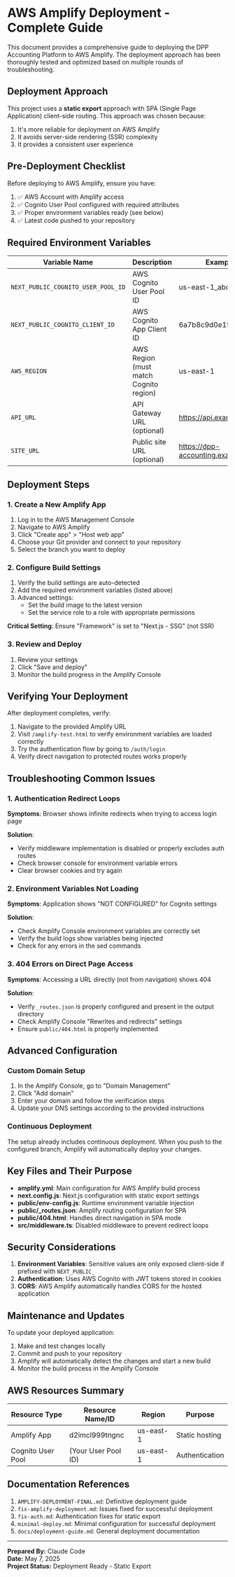 # AWS Amplify Deployment - Complete Guide

This document provides a comprehensive guide to deploying the DPP Accounting Platform to AWS Amplify. The deployment approach has been thoroughly tested and optimized based on multiple rounds of troubleshooting.

## Deployment Approach

This project uses a **static export** approach with SPA (Single Page Application) client-side routing. This approach was chosen because:

1. It's more reliable for deployment on AWS Amplify
2. It avoids server-side rendering (SSR) complexity
3. It provides a consistent user experience

## Pre-Deployment Checklist

Before deploying to AWS Amplify, ensure you have:

1. ✅ AWS Account with Amplify access
2. ✅ Cognito User Pool configured with required attributes
3. ✅ Proper environment variables ready (see below)
4. ✅ Latest code pushed to your repository

## Required Environment Variables

| Variable Name | Description | Example |
|---------------|-------------|---------|
| `NEXT_PUBLIC_COGNITO_USER_POOL_ID` | AWS Cognito User Pool ID | us-east-1_abcdefghi |
| `NEXT_PUBLIC_COGNITO_CLIENT_ID` | AWS Cognito App Client ID | 6a7b8c9d0e1f2g3h4i5j |
| `AWS_REGION` | AWS Region (must match Cognito region) | us-east-1 |
| `API_URL` | API Gateway URL (optional) | https://api.example.com |
| `SITE_URL` | Public site URL (optional) | https://dpp-accounting.example.com |

## Deployment Steps

### 1. Create a New Amplify App

1. Log in to the AWS Management Console
2. Navigate to AWS Amplify
3. Click "Create app" > "Host web app"
4. Choose your Git provider and connect to your repository
5. Select the branch you want to deploy

### 2. Configure Build Settings

1. Verify the build settings are auto-detected
2. Add the required environment variables (listed above)
3. Advanced settings:
   - Set the build image to the latest version
   - Set the service role to a role with appropriate permissions

**Critical Setting**: Ensure "Framework" is set to "Next.js - SSG" (not SSR)

### 3. Review and Deploy

1. Review your settings
2. Click "Save and deploy"
3. Monitor the build progress in the Amplify Console

## Verifying Your Deployment

After deployment completes, verify:

1. Navigate to the provided Amplify URL
2. Visit `/amplify-test.html` to verify environment variables are loaded correctly
3. Try the authentication flow by going to `/auth/login`
4. Verify direct navigation to protected routes works properly

## Troubleshooting Common Issues

### 1. Authentication Redirect Loops

**Symptoms**: Browser shows infinite redirects when trying to access login page

**Solution**:
- Verify middleware implementation is disabled or properly excludes auth routes
- Check browser console for environment variable errors
- Clear browser cookies and try again

### 2. Environment Variables Not Loading

**Symptoms**: Application shows "NOT CONFIGURED" for Cognito settings

**Solution**:
- Check Amplify Console environment variables are correctly set
- Verify the build logs show variables being injected
- Check for any errors in the sed commands

### 3. 404 Errors on Direct Page Access

**Symptoms**: Accessing a URL directly (not from navigation) shows 404

**Solution**:
- Verify `_routes.json` is properly configured and present in the output directory
- Check Amplify Console "Rewrites and redirects" settings
- Ensure `public/404.html` is properly implemented

## Advanced Configuration

### Custom Domain Setup

1. In the Amplify Console, go to "Domain Management"
2. Click "Add domain"
3. Enter your domain and follow the verification steps
4. Update your DNS settings according to the provided instructions

### Continuous Deployment

The setup already includes continuous deployment. When you push to the configured branch, Amplify will automatically deploy your changes.

## Key Files and Their Purpose

- **amplify.yml**: Main configuration for AWS Amplify build process
- **next.config.js**: Next.js configuration with static export settings
- **public/env-config.js**: Runtime environment variable injection
- **public/_routes.json**: Amplify routing configuration for SPA
- **public/404.html**: Handles direct navigation in SPA mode
- **src/middleware.ts**: Disabled middleware to prevent redirect loops

## Security Considerations

1. **Environment Variables**: Sensitive values are only exposed client-side if prefixed with `NEXT_PUBLIC_`
2. **Authentication**: Uses AWS Cognito with JWT tokens stored in cookies
3. **CORS**: AWS Amplify automatically handles CORS for the hosted application

## Maintenance and Updates

To update your deployed application:

1. Make and test changes locally
2. Commit and push to your repository
3. Amplify will automatically detect the changes and start a new build
4. Monitor the build process in the Amplify Console

## AWS Resources Summary

| Resource Type | Resource Name/ID | Region | Purpose |
|--------------|------------------|--------|---------|
| Amplify App | d2imcl999tngnc | us-east-1 | Static hosting |
| Cognito User Pool | (Your User Pool ID) | us-east-1 | Authentication |

## Documentation References

1. `AMPLIFY-DEPLOYMENT-FINAL.md`: Definitive deployment guide
2. `fix-amplify-deployment.md`: Issues fixed for successful deployment
3. `fix-auth.md`: Authentication fixes for static export
4. `minimal-deploy.md`: Minimal configuration for successful deployment
5. `docs/deployment-guide.md`: General deployment documentation

---

**Prepared By:** Claude Code  
**Date:** May 7, 2025  
**Project Status:** Deployment Ready - Static Export